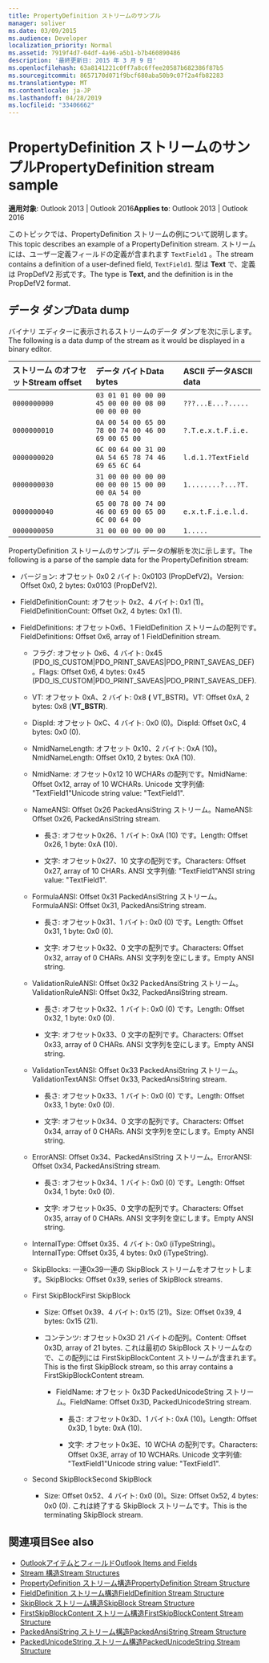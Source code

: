 ```yaml
---
title: PropertyDefinition ストリームのサンプル
manager: soliver
ms.date: 03/09/2015
ms.audience: Developer
localization_priority: Normal
ms.assetid: 7919f4d7-04df-4a96-a5b1-b7b460890486
description: '最終更新日: 2015 年 3 月 9 日'
ms.openlocfilehash: 63a8141221c0ff7a8c6ffee20587b682386f87b5
ms.sourcegitcommit: 8657170d071f9bcf680aba50b9c07f2a4fb82283
ms.translationtype: MT
ms.contentlocale: ja-JP
ms.lasthandoff: 04/28/2019
ms.locfileid: "33406662"
---
```

# <a name="propertydefinition-stream-sample"></a><span data-ttu-id="43b4a-103">PropertyDefinition ストリームのサンプル</span><span class="sxs-lookup"><span data-stu-id="43b4a-103">PropertyDefinition stream sample</span></span>

<span data-ttu-id="43b4a-104">**適用対象**: Outlook 2013 | Outlook 2016</span><span class="sxs-lookup"><span data-stu-id="43b4a-104">**Applies to**: Outlook 2013 | Outlook 2016</span></span> 
  
<span data-ttu-id="43b4a-105">このトピックでは、PropertyDefinition ストリームの例について説明します。</span><span class="sxs-lookup"><span data-stu-id="43b4a-105">This topic describes an example of a PropertyDefinition stream.</span></span> <span data-ttu-id="43b4a-106">ストリームには、ユーザー定義フィールドの定義が含まれます  `TextField1` 。</span><span class="sxs-lookup"><span data-stu-id="43b4a-106">The stream contains a definition of a user-defined field,  `TextField1`.</span></span> <span data-ttu-id="43b4a-107">型は **Text** で、定義は PropDefV2 形式です。</span><span class="sxs-lookup"><span data-stu-id="43b4a-107">The type is **Text**, and the definition is in the PropDefV2 format.</span></span>
  
## <a name="data-dump"></a><span data-ttu-id="43b4a-108">データ ダンプ</span><span class="sxs-lookup"><span data-stu-id="43b4a-108">Data dump</span></span>

<span data-ttu-id="43b4a-109">バイナリ エディターに表示されるストリームのデータ ダンプを次に示します。</span><span class="sxs-lookup"><span data-stu-id="43b4a-109">The following is a data dump of the stream as it would be displayed in a binary editor.</span></span>
  
|<span data-ttu-id="43b4a-110">ストリーム のオフセット</span><span class="sxs-lookup"><span data-stu-id="43b4a-110">Stream offset</span></span>|<span data-ttu-id="43b4a-111">データ バイト</span><span class="sxs-lookup"><span data-stu-id="43b4a-111">Data bytes</span></span>|<span data-ttu-id="43b4a-112">ASCII データ</span><span class="sxs-lookup"><span data-stu-id="43b4a-112">ASCII data</span></span>|
|:-----|:-----|:-----|
| `0000000000` <br/> | `03 01 01 00 00 00 45 00 00 00 08 00 00 00 00 00` <br/> | `???...E...?.....` <br/> |
| `0000000010` <br/> | `0A 00 54 00 65 00 78 00 74 00 46 00 69 00 65 00` <br/> | `?.T.e.x.t.F.i.e.` <br/> |
| `0000000020` <br/> | `6C 00 64 00 31 00 0A 54 65 78 74 46 69 65 6C 64` <br/> | `l.d.1.?TextField` <br/> |
| `0000000030` <br/> | `31 00 00 00 00 00 00 00 00 15 00 00 00 0A 54 00` <br/> | `1........?...?T.` <br/> |
| `0000000040` <br/> | `65 00 78 00 74 00 46 00 69 00 65 00 6C 00 64 00` <br/> | `e.x.t.F.i.e.l.d.` <br/> |
| `0000000050` <br/> | `31 00 00 00 00 00` <br/> | `1.....` <br/> |
   
<span data-ttu-id="43b4a-113">PropertyDefinition ストリームのサンプル データの解析を次に示します。</span><span class="sxs-lookup"><span data-stu-id="43b4a-113">The following is a parse of the sample data for the PropertyDefinition stream:</span></span>
  
- <span data-ttu-id="43b4a-114">バージョン: オフセット 0x0 2 バイト: 0x0103 (PropDefV2)。</span><span class="sxs-lookup"><span data-stu-id="43b4a-114">Version: Offset 0x0, 2 bytes: 0x0103 (PropDefV2).</span></span>
    
- <span data-ttu-id="43b4a-115">FieldDefinitionCount: オフセット 0x2、4 バイト: 0x1 (1)。</span><span class="sxs-lookup"><span data-stu-id="43b4a-115">FieldDefinitionCount: Offset 0x2, 4 bytes: 0x1 (1).</span></span>
    
- <span data-ttu-id="43b4a-116">FieldDefinitions: オフセット0x6、1 FieldDefinition ストリームの配列です。</span><span class="sxs-lookup"><span data-stu-id="43b4a-116">FieldDefinitions: Offset 0x6, array of 1 FieldDefinition stream.</span></span>
    
  - <span data-ttu-id="43b4a-117">フラグ: オフセット 0x6、4 バイト: 0x45 (PDO_IS_CUSTOM|PDO_PRINT_SAVEAS|PDO_PRINT_SAVEAS_DEF)。</span><span class="sxs-lookup"><span data-stu-id="43b4a-117">Flags: Offset 0x6, 4 bytes: 0x45 (PDO_IS_CUSTOM|PDO_PRINT_SAVEAS|PDO_PRINT_SAVEAS_DEF).</span></span>
    
  - <span data-ttu-id="43b4a-118">VT: オフセット 0xA、2 バイト: 0x8 **(** VT_BSTR)。</span><span class="sxs-lookup"><span data-stu-id="43b4a-118">VT: Offset 0xA, 2 bytes: 0x8 (**VT_BSTR**).</span></span>
    
  - <span data-ttu-id="43b4a-119">DispId: オフセット 0xC、4 バイト: 0x0 (0)。</span><span class="sxs-lookup"><span data-stu-id="43b4a-119">DispId: Offset 0xC, 4 bytes: 0x0 (0).</span></span>
    
  - <span data-ttu-id="43b4a-120">NmidNameLength: オフセット 0x10、2 バイト: 0xA (10)。</span><span class="sxs-lookup"><span data-stu-id="43b4a-120">NmidNameLength: Offset 0x10, 2 bytes: 0xA (10).</span></span>
    
  - <span data-ttu-id="43b4a-121">NmidName: オフセット0x12 10 WCHARs の配列です。</span><span class="sxs-lookup"><span data-stu-id="43b4a-121">NmidName: Offset 0x12, array of 10 WCHARs.</span></span> <span data-ttu-id="43b4a-122">Unicode 文字列値: "TextField1"</span><span class="sxs-lookup"><span data-stu-id="43b4a-122">Unicode string value: "TextField1".</span></span>
    
  - <span data-ttu-id="43b4a-123">NameANSI: Offset 0x26 PackedAnsiString ストリーム。</span><span class="sxs-lookup"><span data-stu-id="43b4a-123">NameANSI: Offset 0x26, PackedAnsiString stream.</span></span>
    
    - <span data-ttu-id="43b4a-124">長さ: オフセット0x26、1 バイト: 0xA (10) です。</span><span class="sxs-lookup"><span data-stu-id="43b4a-124">Length: Offset 0x26, 1 byte: 0xA (10).</span></span>
      
    - <span data-ttu-id="43b4a-125">文字: オフセット0x27、10 文字の配列です。</span><span class="sxs-lookup"><span data-stu-id="43b4a-125">Characters: Offset 0x27, array of 10 CHARs.</span></span> <span data-ttu-id="43b4a-126">ANSI 文字列値: "TextField1"</span><span class="sxs-lookup"><span data-stu-id="43b4a-126">ANSI string value: "TextField1".</span></span>
    
  - <span data-ttu-id="43b4a-127">FormulaANSI: Offset 0x31 PackedAnsiString ストリーム。</span><span class="sxs-lookup"><span data-stu-id="43b4a-127">FormulaANSI: Offset 0x31, PackedAnsiString stream.</span></span>
    
    - <span data-ttu-id="43b4a-128">長さ: オフセット0x31、1 バイト: 0x0 (0) です。</span><span class="sxs-lookup"><span data-stu-id="43b4a-128">Length: Offset 0x31, 1 byte: 0x0 (0).</span></span>
      
    - <span data-ttu-id="43b4a-129">文字: オフセット0x32、0 文字の配列です。</span><span class="sxs-lookup"><span data-stu-id="43b4a-129">Characters: Offset 0x32, array of 0 CHARs.</span></span> <span data-ttu-id="43b4a-130">ANSI 文字列を空にします。</span><span class="sxs-lookup"><span data-stu-id="43b4a-130">Empty ANSI string.</span></span>
    
  - <span data-ttu-id="43b4a-131">ValidationRuleANSI: Offset 0x32 PackedAnsiString ストリーム。</span><span class="sxs-lookup"><span data-stu-id="43b4a-131">ValidationRuleANSI: Offset 0x32, PackedAnsiString stream.</span></span>
    
    - <span data-ttu-id="43b4a-132">長さ: オフセット0x32、1 バイト: 0x0 (0) です。</span><span class="sxs-lookup"><span data-stu-id="43b4a-132">Length: Offset 0x32, 1 byte: 0x0 (0).</span></span>
      
    - <span data-ttu-id="43b4a-133">文字: オフセット0x33、0 文字の配列です。</span><span class="sxs-lookup"><span data-stu-id="43b4a-133">Characters: Offset 0x33, array of 0 CHARs.</span></span> <span data-ttu-id="43b4a-134">ANSI 文字列を空にします。</span><span class="sxs-lookup"><span data-stu-id="43b4a-134">Empty ANSI string.</span></span>
    
  - <span data-ttu-id="43b4a-135">ValidationTextANSI: Offset 0x33 PackedAnsiString ストリーム。</span><span class="sxs-lookup"><span data-stu-id="43b4a-135">ValidationTextANSI: Offset 0x33, PackedAnsiString stream.</span></span>
    
    - <span data-ttu-id="43b4a-136">長さ: オフセット0x33、1 バイト: 0x0 (0) です。</span><span class="sxs-lookup"><span data-stu-id="43b4a-136">Length: Offset 0x33, 1 byte: 0x0 (0).</span></span>
      
    - <span data-ttu-id="43b4a-137">文字: オフセット0x34、0 文字の配列です。</span><span class="sxs-lookup"><span data-stu-id="43b4a-137">Characters: Offset 0x34, array of 0 CHARs.</span></span> <span data-ttu-id="43b4a-138">ANSI 文字列を空にします。</span><span class="sxs-lookup"><span data-stu-id="43b4a-138">Empty ANSI string.</span></span>
    
  - <span data-ttu-id="43b4a-139">ErrorANSI: Offset 0x34、PackedAnsiString ストリーム。</span><span class="sxs-lookup"><span data-stu-id="43b4a-139">ErrorANSI: Offset 0x34, PackedAnsiString stream.</span></span>
    
    - <span data-ttu-id="43b4a-140">長さ: オフセット0x34、1 バイト: 0x0 (0) です。</span><span class="sxs-lookup"><span data-stu-id="43b4a-140">Length: Offset 0x34, 1 byte: 0x0 (0).</span></span>
      
    - <span data-ttu-id="43b4a-141">文字: オフセット0x35、0 文字の配列です。</span><span class="sxs-lookup"><span data-stu-id="43b4a-141">Characters: Offset 0x35, array of 0 CHARs.</span></span> <span data-ttu-id="43b4a-142">ANSI 文字列を空にします。</span><span class="sxs-lookup"><span data-stu-id="43b4a-142">Empty ANSI string.</span></span>
    
  - <span data-ttu-id="43b4a-143">InternalType: Offset 0x35、4 バイト: 0x0 (iTypeString)。</span><span class="sxs-lookup"><span data-stu-id="43b4a-143">InternalType: Offset 0x35, 4 bytes: 0x0 (iTypeString).</span></span>
    
  - <span data-ttu-id="43b4a-144">SkipBlocks: 一連0x39一連の SkipBlock ストリームをオフセットします。</span><span class="sxs-lookup"><span data-stu-id="43b4a-144">SkipBlocks: Offset 0x39, series of SkipBlock streams.</span></span>
    
  - <span data-ttu-id="43b4a-145">First SkipBlock</span><span class="sxs-lookup"><span data-stu-id="43b4a-145">First SkipBlock</span></span>
    
    - <span data-ttu-id="43b4a-146">Size: Offset 0x39、4 バイト: 0x15 (21)。</span><span class="sxs-lookup"><span data-stu-id="43b4a-146">Size: Offset 0x39, 4 bytes: 0x15 (21).</span></span>
      
    - <span data-ttu-id="43b4a-147">コンテンツ: オフセット0x3D 21 バイトの配列。</span><span class="sxs-lookup"><span data-stu-id="43b4a-147">Content: Offset 0x3D, array of 21 bytes.</span></span> <span data-ttu-id="43b4a-148">これは最初の SkipBlock ストリームなので、この配列には FirstSkipBlockContent ストリームが含まれます。</span><span class="sxs-lookup"><span data-stu-id="43b4a-148">This is the first SkipBlock stream, so this array contains a FirstSkipBlockContent stream.</span></span>
      
      - <span data-ttu-id="43b4a-149">FieldName: オフセット 0x3D PackedUnicodeString ストリーム。</span><span class="sxs-lookup"><span data-stu-id="43b4a-149">FieldName: Offset 0x3D, PackedUnicodeString stream.</span></span>
        
        - <span data-ttu-id="43b4a-150">長さ: オフセット0x3D、1 バイト: 0xA (10)。</span><span class="sxs-lookup"><span data-stu-id="43b4a-150">Length: Offset 0x3D, 1 byte: 0xA (10).</span></span>
          
        - <span data-ttu-id="43b4a-151">文字: オフセット0x3E、10 WCHA の配列です。</span><span class="sxs-lookup"><span data-stu-id="43b4a-151">Characters: Offset 0x3E, array of 10 WCHARs.</span></span> <span data-ttu-id="43b4a-152">Unicode 文字列値: "TextField1"</span><span class="sxs-lookup"><span data-stu-id="43b4a-152">Unicode string value: "TextField1".</span></span>
    
  - <span data-ttu-id="43b4a-153">Second SkipBlock</span><span class="sxs-lookup"><span data-stu-id="43b4a-153">Second SkipBlock</span></span>
    
    - <span data-ttu-id="43b4a-154">Size: Offset 0x52、4 バイト: 0x0 (0)。</span><span class="sxs-lookup"><span data-stu-id="43b4a-154">Size: Offset 0x52, 4 bytes: 0x0 (0).</span></span> <span data-ttu-id="43b4a-155">これは終了する SkipBlock ストリームです。</span><span class="sxs-lookup"><span data-stu-id="43b4a-155">This is the terminating SkipBlock stream.</span></span>
    
## <a name="see-also"></a><span data-ttu-id="43b4a-156">関連項目</span><span class="sxs-lookup"><span data-stu-id="43b4a-156">See also</span></span>

- [<span data-ttu-id="43b4a-157">Outlookアイテムとフィールド</span><span class="sxs-lookup"><span data-stu-id="43b4a-157">Outlook Items and Fields</span></span>](outlook-items-and-fields.md)
- [<span data-ttu-id="43b4a-158">Stream 構造</span><span class="sxs-lookup"><span data-stu-id="43b4a-158">Stream Structures</span></span>](stream-structures.md)
- [<span data-ttu-id="43b4a-159">PropertyDefinition ストリーム構造</span><span class="sxs-lookup"><span data-stu-id="43b4a-159">PropertyDefinition Stream Structure</span></span>](propertydefinition-stream-structure.md)
- [<span data-ttu-id="43b4a-160">FieldDefinition ストリーム構造</span><span class="sxs-lookup"><span data-stu-id="43b4a-160">FieldDefinition Stream Structure</span></span>](fielddefinition-stream-structure.md)
- [<span data-ttu-id="43b4a-161">SkipBlock ストリーム構造</span><span class="sxs-lookup"><span data-stu-id="43b4a-161">SkipBlock Stream Structure</span></span>](skipblock-stream-structure.md)
- [<span data-ttu-id="43b4a-162">FirstSkipBlockContent ストリーム構造</span><span class="sxs-lookup"><span data-stu-id="43b4a-162">FirstSkipBlockContent Stream Structure</span></span>](firstskipblockcontent-stream-structure.md)
- [<span data-ttu-id="43b4a-163">PackedAnsiString ストリーム構造</span><span class="sxs-lookup"><span data-stu-id="43b4a-163">PackedAnsiString Stream Structure</span></span>](packedansistring-stream-structure.md)
- [<span data-ttu-id="43b4a-164">PackedUnicodeString ストリーム構造</span><span class="sxs-lookup"><span data-stu-id="43b4a-164">PackedUnicodeString Stream Structure</span></span>](packedunicodestring-stream-structure.md)

